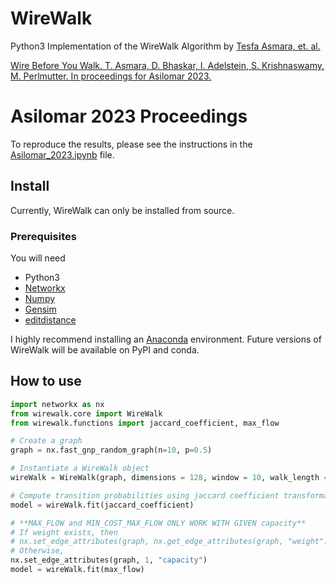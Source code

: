 # WireWalk
Python3 Implementation of the WireWalk Algorithm by [Tesfa Asmara, et. al.](http://tesfaasmara.com) 

[Wire Before You Walk. T. Asmara, D. Bhaskar, I. Adelstein, S. Krishnaswamy, M. Perlmutter. In proceedings for Asilomar 2023.](http://tesfaasmara.com/wirewalk.pdf)
# Asilomar 2023 Proceedings

To reproduce the results, please see the instructions in the [Asilomar_2023.ipynb](https://github.com/TesfaAsmara/wirewalk/blob/main/Asilomar_2023.ipynb) file.

## Install
Currently, WireWalk can only be installed from source.

### Prerequisites

You will need

- Python3
- [Networkx](https://networkx.org/documentation/stable/install.html)
- [Numpy](https://numpy.org/install/)
- [Gensim](https://pypi.org/project/gensim/)
- [editdistance](https://pypi.org/project/editdistance/)

I highly recommend installing an
[Anaconda](https://www.anaconda.com/distribution/#download-section)
environment. Future versions of WireWalk will be available on PyPI and
conda.
## How to use

``` python
import networkx as nx
from wirewalk.core import WireWalk
from wirewalk.functions import jaccard_coefficient, max_flow

# Create a graph
graph = nx.fast_gnp_random_graph(n=10, p=0.5)

# Instantiate a WireWalk object
wireWalk = WireWalk(graph, dimensions = 128, window = 10, walk_length = 80, num_walks = 10, workers = 1)

# Compute transition probabilities using jaccard coefficient transformation, generate walks, and embed nodes
model = wireWalk.fit(jaccard_coefficient)

# **MAX_FLOW and MIN_COST_MAX_FLOW ONLY WORK WITH GIVEN capacity**
# If weight exists, then  
# nx.set_edge_attributes(graph, nx.get_edge_attributes(graph, "weight"), "capacity").
# Otherwise,
nx.set_edge_attributes(graph, 1, "capacity")
model = wireWalk.fit(max_flow)
```

